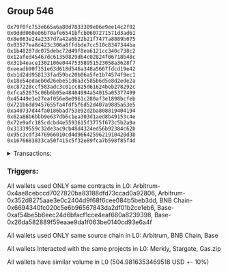 ## Group 546

```0x52603ed6d556800e20454fb77fdb914a9f5e2ac6
0x79f0fc753e665a6a88d7833309e06e9ee14c2f92
0x0ddd060e06b70afe6541bfcb0607271571d3ad61
0x8e083e24a2337d7a42a6b22b21f7477a8889b075
0x03577ea8d423c306a8ffdbde7cc510c8347344ba
0x1b48287dc075debc72d49f8ea6121cc340c738c2
0x12afed45467dc61350829db4c02824f06718b48c
0x31b4eace1302106e04475358951523058a3628f7
0xeeadb90f351e63d618d546a348a5667fdcd19e42
0xb1d2dd958133fad59bc20b06a5fe1b74574f9ec1
0x18e54edaeb0d26ebe51d6a3c585b6d5e8d2ede2a
0xc87228ccf583adc3c01cc825d61624beb278292c
0xfca52675c06b6b05e48404994a54015a05377499
0x45449e3e27eaf056e8e0961c280af3e1898bcfeb
0x721b6dd9457655fa4fdf5f6d52d407a9885a63e5
0xa40737d44fa0186bad753e92d2ba808819404194
0x62a86b6bbb9e637db6c1ea303d1aed8b49153c4e
0x72e9afc185cdcbd4e5593615f3775f673c5b2a9a
0x31339559c32de3ac9cb48d4324ed56b92384c62b
0x95c3cdf3476966010cd4d9664259621910420d3b
0x1676683833ca50f415c5f32e89fca7b598f85f4d
```
<details>
<summary>Transactions:</summary>

Hashes: 

Wallet: 0x52603ed6d556800e20454fb77fdb914a9f5e2ac6

       Hash: 0x7fff5c517d9e0d308f54193dec2c1520599b6fe07492f7f8913424165fb96248
         - source chain: Arbitrum
         - destination chain: Aptos
         - project: Merkly
         - contract: 0x4ae8cebccd7027820ba83188dfd73ccad0a92806
       Hash: 0x4d179dc51fcb730773b7ced74e1f3e7520c2f32bd8b078389849c673c79768b9
         - source chain: Arbitrum
         - destination chain: BNB Chain
         - project: Stargate
         - contract: 0x352d8275aae3e0c2404d9f68f6cee084b5beb3dd
         - value USD: 240.844090079
       Hash: 0x8245477efb840e154c64694ab0fa44d3389865d10829b1ba79a61416b3f5dd65
         - source chain: BNB Chain
         - destination chain: Base
         - project: Stargate
         - contract: 0x6694340fc020c5e6b96567843da2df01b2ce1eb6
         - value USD: 238.824006333
       Hash: 0xbed6e23098f4479d46b5447878202725126638fa95131c507693d863732a7fcb
         - source chain: Base
         - destination chain: Arbitrum
         - project: Stargate
         - contract: 0xaf54be5b6eec24d6bfacf1cce4eaf680a8239398
         - value USD: 5.187943418
       Hash: 0xe4de9ca57e01c3c986257508b7da8169b47533507cecfc1b5b87b59d93b01e6d
         - source chain: Arbitrum
         - destination chain: Optimism
         - project: Stargate
         - contract: 0x352d8275aae3e0c2404d9f68f6cee084b5beb3dd
         - value USD: 5.139685774
       Hash: 0x3e3f1b265e15d74c811aacd791cb2f7dd848abf46ec3131806ac7668a07e0fb7
         - source chain: Base
         - destination chain: Metis
         - project: Gas.zip
         - contract: 0x26da582889f59eaae9da1f063be0140cd93e6a4f
         - value USD: 1.114791172e-06
       Hash: 0x22970c149738df8e6f30a64935e44668c307d9231db448deb726705f8c56ac5c
         - source chain: Base
         - destination chain: Arbitrum
         - project: Stargate
         - contract: 0xaf54be5b6eec24d6bfacf1cce4eaf680a8239398
         - value USD: 4.939972981
       Hash: 0x02a4a4e275afba8b0d57a6c8c3f210636893fc44dcf0434b4e55cc877a812b72
         - source chain: Arbitrum
         - destination chain: Optimism
         - project: Stargate
         - contract: 0x352d8275aae3e0c2404d9f68f6cee084b5beb3dd
         - value USD: 5.074236964
       Hash: 0x1c8d0da430effc16194d10ed2a2a40b7c2b7d023352e70f8c46bbb4366866df9
         - source chain: Base
         - destination chain: Base
         - project: Gas.zip
         - contract: 0x26da582889f59eaae9da1f063be0140cd93e6a4f
         - value USD: 8.665016065e-05
       Hash: 0x301def71c6f37948e616f1cb019ebc0dbbcf364f42bc3f3944f914d89ab24921
         - source chain: Base
         - destination chain: Arbitrum
         - project: Stargate
         - contract: 0xaf54be5b6eec24d6bfacf1cce4eaf680a8239398
         - value USD: 4.971612033
Wallet: 0x79f0fc753e665a6a88d7833309e06e9ee14c2f92

       Hash:0x0e37d07ead9c1239df6f4a68d0474defd2d90622461308681db6d2558abc244d
         - source chain: Arbitrum
         - destination chain: Aptos
         - project: Merkly
         - contract: 0x4ae8cebccd7027820ba83188dfd73ccad0a92806
       Hash:0xb1a4e4e6cdf86059217f910162e8dff1f6eb32a0a07a16fce8dae859959e4209
         - source chain: Arbitrum
         - destination chain: BNB Chain
         - project: Stargate
         - contract: 0x352d8275aae3e0c2404d9f68f6cee084b5beb3dd
         - value USD: 239.412755446
       Hash:0x2bec27a04a34e69b9210489f29e2bdc7233fc2db4de6fb7322911bab6500399c
         - source chain: BNB Chain
         - destination chain: Base
         - project: Stargate
         - contract: 0x6694340fc020c5e6b96567843da2df01b2ce1eb6
         - value USD: 238.58480002
       Hash:0x78b603af97672efd4d7cdf1ef3ca216b28fa61fda1ea87e0c47446abb7eeba94
         - source chain: Base
         - destination chain: Arbitrum
         - project: Stargate
         - contract: 0xaf54be5b6eec24d6bfacf1cce4eaf680a8239398
         - value USD: 4.455453385
       Hash:0xa1d94c4e19d05bac9042dcfbe4aa84929930bdc517f31e87229b0b87ec7b4905
         - source chain: Arbitrum
         - destination chain: Optimism
         - project: Stargate
         - contract: 0x352d8275aae3e0c2404d9f68f6cee084b5beb3dd
         - value USD: 4.21068076
       Hash:0x0f9a8cde9052953e74924728d935fc7b8f414d3a7d919913b1a5df73b1676d13
         - source chain: Base
         - destination chain: Zora
         - project: Gas.zip
         - contract: 0x26da582889f59eaae9da1f063be0140cd93e6a4f
         - value USD: 2.470694574e-05
       Hash:0xd970c71714573353cbb737554f2fceb0b824639b6d974cfa53646158584af7ce
         - source chain: Base
         - destination chain: Arbitrum
         - project: Gas.zip
         - contract: 0x26da582889f59eaae9da1f063be0140cd93e6a4f
         - value USD: 3.787358849e-05
       Hash:0x3431fa8ef03b699ba26abcffbf24c0f2ef00a79453a734bb51329995f1ef3acc
         - source chain: Base
         - destination chain: Arbitrum
         - project: Stargate
         - contract: 0xaf54be5b6eec24d6bfacf1cce4eaf680a8239398
         - value USD: 4.747190208
       Hash:0xa18f54c784783b1d644d8a5680363c34c9da0949f28d38099a490f71bec418cd
         - source chain: Arbitrum
         - destination chain: Optimism
         - project: Stargate
         - contract: 0x352d8275aae3e0c2404d9f68f6cee084b5beb3dd
         - value USD: 4.672271912
       Hash:0x8cf0d6b1c08f6323453b3d46fbe14278122edca24ce0df782163b57e972d7385
         - source chain: Base
         - destination chain: Arbitrum
         - project: Gas.zip
         - contract: 0x26da582889f59eaae9da1f063be0140cd93e6a4f
         - value USD: 0.0001412714017
       Hash:0x9ddea90c1494de7a3d1dd1f97fe6de4f151ab0377a0b011ac770898209a28c87
         - source chain: Base
         - destination chain: Arbitrum
         - project: Stargate
         - contract: 0xaf54be5b6eec24d6bfacf1cce4eaf680a8239398
         - value USD: 6.097178071
Wallet: 0x0ddd060e06b70afe6541bfcb0607271571d3ad61

       Hash:0x32277bbcab91fc73912e5805fa9b7eb69bbd004238380e82d63763a079b5ccdd
         - source chain: Arbitrum
         - destination chain: Aptos
         - project: Merkly
         - contract: 0x4ae8cebccd7027820ba83188dfd73ccad0a92806
       Hash:0x5c72b18c09f28d86edfb729adc466db65b28bd36bd652b27bc4c0e3c900ec4e2
         - source chain: Arbitrum
         - destination chain: BNB Chain
         - project: Stargate
         - contract: 0x352d8275aae3e0c2404d9f68f6cee084b5beb3dd
         - value USD: 243.102580553
       Hash:0x57d9b00bc66fd676dfa453f79194bd40f61d6a12d9a55dcf2948dd795b687b0e
         - source chain: BNB Chain
         - destination chain: Base
         - project: Stargate
         - contract: 0x6694340fc020c5e6b96567843da2df01b2ce1eb6
         - value USD: 241.540182378
       Hash:0xb1cf7b580b2e4ca1686a3edf599fe8d9c2e43e48d84bf13cff40a378d7e252f3
         - source chain: Base
         - destination chain: Arbitrum
         - project: Stargate
         - contract: 0xaf54be5b6eec24d6bfacf1cce4eaf680a8239398
         - value USD: 5.631827865
       Hash:0x7ca6b3c4e57b1a686ba54447913527cc46026a699fda95aa7face44f18a53d98
         - source chain: Arbitrum
         - destination chain: Optimism
         - project: Stargate
         - contract: 0x352d8275aae3e0c2404d9f68f6cee084b5beb3dd
         - value USD: 5.549522615
       Hash:0x07dc2106e4ee67c77e5834e41bd8ab7f2f59015e870e3b05a050148b74cd300c
         - source chain: Base
         - destination chain: Arbitrum
         - project: Gas.zip
         - contract: 0x26da582889f59eaae9da1f063be0140cd93e6a4f
         - value USD: 7.018204878e-05
       Hash:0x9aa714d9db46def24ef06a79199c3b9784bb913d06dec158e63c470a79253ab5
         - source chain: Base
         - destination chain: Metis
         - project: Gas.zip
         - contract: 0x26da582889f59eaae9da1f063be0140cd93e6a4f
         - value USD: 3.82085684e-06
       Hash:0x13c0535af359bd112e40f543215c1c8802477ca40ca6a6eff8b60e263318e6aa
         - source chain: Base
         - destination chain: Arbitrum
         - project: Stargate
         - contract: 0xaf54be5b6eec24d6bfacf1cce4eaf680a8239398
         - value USD: 3.687567048
       Hash:0xe30c053aa894171af488d34d6893b87ca9a82bea5b82534f9950d2ad66908c9f
         - source chain: Arbitrum
         - destination chain: Optimism
         - project: Stargate
         - contract: 0x352d8275aae3e0c2404d9f68f6cee084b5beb3dd
         - value USD: 3.69056921
       Hash:0x211807bba17262667cd7daf263836de8c3c6b0aaffcb23479ef4b30bc833d681
         - source chain: Base
         - destination chain: Scroll
         - project: Gas.zip
         - contract: 0x26da582889f59eaae9da1f063be0140cd93e6a4f
         - value USD: 3.924205603e-05
       Hash:0x815d544860aec473e4b2409f886f27f0564c5dbfd9538d9e40b5aeba1aefa420
         - source chain: Base
         - destination chain: Arbitrum
         - project: Stargate
         - contract: 0xaf54be5b6eec24d6bfacf1cce4eaf680a8239398
         - value USD: 4.135670897
Wallet: 0x8e083e24a2337d7a42a6b22b21f7477a8889b075

       Hash:0xddffd60aafc8706fe8d034e681f18cbcf7cdb51b1a19f6bf1f8da61aeacf680b
         - source chain: Arbitrum
         - destination chain: Aptos
         - project: Merkly
         - contract: 0x4ae8cebccd7027820ba83188dfd73ccad0a92806
       Hash:0xdab8a95254563115b59c96878cfcc9e8f136f7bb8bd2157bcba1ec86358f24fb
         - source chain: Arbitrum
         - destination chain: BNB Chain
         - project: Stargate
         - contract: 0x352d8275aae3e0c2404d9f68f6cee084b5beb3dd
         - value USD: 237.562770781
       Hash:0xcb2fa2f187cf05f0a68d274aca941405019d0ab0bb09c257fa6f333ff2c28296
         - source chain: BNB Chain
         - destination chain: Base
         - project: Stargate
         - contract: 0x6694340fc020c5e6b96567843da2df01b2ce1eb6
         - value USD: 236.01793759
       Hash:0x71f04dc83f77a1eb2671b9c1201a093a28de9237978062f499dbeea2b96d0afd
         - source chain: Base
         - destination chain: Arbitrum
         - project: Stargate
         - contract: 0xaf54be5b6eec24d6bfacf1cce4eaf680a8239398
         - value USD: 4.922425611
       Hash:0x5ca1915176bcbc5fc5fe02a1ee29940ca990523f57a6a1909fa582b0b03a0b1b
         - source chain: Arbitrum
         - destination chain: Optimism
         - project: Stargate
         - contract: 0x352d8275aae3e0c2404d9f68f6cee084b5beb3dd
         - value USD: 4.516335438
       Hash:0x8034b0067eea1aedfadc3517207fa21c41f1d488fe454f3ed294be1976675dce
         - source chain: Base
         - destination chain: Linea
         - project: Gas.zip
         - contract: 0x26da582889f59eaae9da1f063be0140cd93e6a4f
         - value USD: 0.0001117183634
       Hash:0xe328a4b08404324c4d1fbdc0a3e4621aa25967c62582e2b1ac6866841e8448c3
         - source chain: Base
         - destination chain: Arbitrum
         - project: Gas.zip
         - contract: 0x26da582889f59eaae9da1f063be0140cd93e6a4f
         - value USD: 2.965573439e-05
       Hash:0xf8b8d88258da8c85be753f6edfead063218864c975ee95d4e23b59ed3f33fb5e
         - source chain: Base
         - destination chain: Arbitrum
         - project: Stargate
         - contract: 0xaf54be5b6eec24d6bfacf1cce4eaf680a8239398
         - value USD: 5.485319897
       Hash:0x2757761ff170e7fcce7a3624e6c4425f2fdd5507272870aec236b272423ab71e
         - source chain: Arbitrum
         - destination chain: Optimism
         - project: Stargate
         - contract: 0x352d8275aae3e0c2404d9f68f6cee084b5beb3dd
         - value USD: 5.640556864
       Hash:0xd72748db04a4d191610ace4d8caa311779064c52d28057c3cd3063e6f4fb8e3f
         - source chain: Base
         - destination chain: Base
         - project: Gas.zip
         - contract: 0x26da582889f59eaae9da1f063be0140cd93e6a4f
         - value USD: 6.18454803e-05
       Hash:0xf1e48c1ab801d3da669a0cad3a5f346447a85579a3a4dd89f057f7f2c5cf6630
         - source chain: Base
         - destination chain: Arbitrum
         - project: Stargate
         - contract: 0xaf54be5b6eec24d6bfacf1cce4eaf680a8239398
         - value USD: 5.500627049
Wallet: 0x03577ea8d423c306a8ffdbde7cc510c8347344ba

       Hash:0x1bac39573155f43f91b6c6a34319be8b3a3b77b3f56b7bea6e047ba8b1c4d294
         - source chain: Arbitrum
         - destination chain: Aptos
         - project: Merkly
         - contract: 0x4ae8cebccd7027820ba83188dfd73ccad0a92806
       Hash:0xf6595506802c996f4423fad3042e78ef09de0f91636e82cce89a4ddd54d3a5de
         - source chain: Arbitrum
         - destination chain: BNB Chain
         - project: Stargate
         - contract: 0x352d8275aae3e0c2404d9f68f6cee084b5beb3dd
         - value USD: 236.518081717
       Hash:0xa8b0e9a623eb1173ad167818fc904957e477d350d2e64eb953c8078d6aba4c0c
         - source chain: BNB Chain
         - destination chain: Base
         - project: Stargate
         - contract: 0x6694340fc020c5e6b96567843da2df01b2ce1eb6
         - value USD: 235.391358831
       Hash:0xa598e1461847af4a95480406c6b82b2174aa7932fe4773b8cdebc8f8fc9b1556
         - source chain: Base
         - destination chain: Arbitrum
         - project: Stargate
         - contract: 0xaf54be5b6eec24d6bfacf1cce4eaf680a8239398
         - value USD: 4.91002167
       Hash:0xaf34648c2a787ac6d08ba8177426b1bd4b97b1f8ea8652eea19f7c283184f8e6
         - source chain: Arbitrum
         - destination chain: Optimism
         - project: Stargate
         - contract: 0x352d8275aae3e0c2404d9f68f6cee084b5beb3dd
         - value USD: 4.699819805
       Hash:0x116b8815789f1b4268e3f2c0a6f40f5ec0d945d7e95356ee9613b89bf7aff1ba
         - source chain: Base
         - destination chain: Zora
         - project: Gas.zip
         - contract: 0x26da582889f59eaae9da1f063be0140cd93e6a4f
         - value USD: 0.0001770667082
       Hash:0x8c0f3c85cb512a59edca3ea812e0386be5850b7bf1e52c9fed5f2e1f1aca18d6
         - source chain: Base
         - destination chain: Kava
         - project: Gas.zip
         - contract: 0x26da582889f59eaae9da1f063be0140cd93e6a4f
         - value USD: 4.83829806e-09
       Hash:0xba0b76f0d06158801b419bf521cbe7a8f82cf13ff2fdbb9988567376d8be1ba7
         - source chain: Base
         - destination chain: Arbitrum
         - project: Stargate
         - contract: 0xaf54be5b6eec24d6bfacf1cce4eaf680a8239398
         - value USD: 4.646352118
       Hash:0xe69fe90b30c586f0b719403b8244d125718dea498e19718d1f89a60f1c9a0ca9
         - source chain: Arbitrum
         - destination chain: Optimism
         - project: Stargate
         - contract: 0x352d8275aae3e0c2404d9f68f6cee084b5beb3dd
         - value USD: 4.570973291
       Hash:0xea306a74b868dfbe589d052305044aa2e209b6c75d07ecf06f7ec96137d1cfee
         - source chain: Base
         - destination chain: Arbitrum
         - project: Gas.zip
         - contract: 0x26da582889f59eaae9da1f063be0140cd93e6a4f
         - value USD: 0.0001428471851
       Hash:0xa630247e00ddd2f4bb63387c0473a20c5ad0309d542ff15b748a5a7aee0c3192
         - source chain: Base
         - destination chain: Arbitrum
         - project: Stargate
         - contract: 0xaf54be5b6eec24d6bfacf1cce4eaf680a8239398
         - value USD: 5.343868974
Wallet: 0x1b48287dc075debc72d49f8ea6121cc340c738c2

       Hash:0xa8bd3cbe7066a5439553517c8ff96a8798a9a66e1179f91d2290dd83f3a2abf1
         - source chain: Arbitrum
         - destination chain: Aptos
         - project: Merkly
         - contract: 0x4ae8cebccd7027820ba83188dfd73ccad0a92806
       Hash:0x8cfb2933edd81ba76b50ff2fa332cf0d7848b829e28d0c5e53230e8fa27b6976
         - source chain: Arbitrum
         - destination chain: BNB Chain
         - project: Stargate
         - contract: 0x352d8275aae3e0c2404d9f68f6cee084b5beb3dd
         - value USD: 236.420754336
       Hash:0x9db3c420e28bc67e1d3bd8d5e58e6ca9d6a30ce5a8bc98f326606054970b3e3e
         - source chain: BNB Chain
         - destination chain: Base
         - project: Stargate
         - contract: 0x6694340fc020c5e6b96567843da2df01b2ce1eb6
         - value USD: 234.700358055
       Hash:0xf0fd64f4b64b8e3d64f0f0adb5db514f2fe12d24c6f9e9e67924c0cdf04dc1bc
         - source chain: Base
         - destination chain: Arbitrum
         - project: Stargate
         - contract: 0xaf54be5b6eec24d6bfacf1cce4eaf680a8239398
         - value USD: 5.754501873
       Hash:0x4c2e9d20e4e92722e30207970201e8f63ecc7f596599da9f042c2520f2a47c53
         - source chain: Arbitrum
         - destination chain: Optimism
         - project: Stargate
         - contract: 0x352d8275aae3e0c2404d9f68f6cee084b5beb3dd
         - value USD: 5.479677566
       Hash:0x60a1b7b95020061a5a6672ea27e9d6269ccb7f1ee39388d10a747a3f023d2cd9
         - source chain: Base
         - destination chain: Kava
         - project: Gas.zip
         - contract: 0x26da582889f59eaae9da1f063be0140cd93e6a4f
         - value USD: 3.599662185e-08
       Hash:0x087344e61cbc32650da0981a84ad46159c06fe7a9ea2ab841205c9d39af890df
         - source chain: Base
         - destination chain: Scroll
         - project: Gas.zip
         - contract: 0x26da582889f59eaae9da1f063be0140cd93e6a4f
         - value USD: 0.0001034593831
       Hash:0x3e3a54ea05434ed89388f613421478a92f0c3e38d2601bbc72a122956c8d2915
         - source chain: Base
         - destination chain: Arbitrum
         - project: Stargate
         - contract: 0xaf54be5b6eec24d6bfacf1cce4eaf680a8239398
         - value USD: 3.922982214
       Hash:0x659aff4ecee1a1c0b13074c9e92efe00d214e33289d45a04c4c43d502674276f
         - source chain: Arbitrum
         - destination chain: Optimism
         - project: Stargate
         - contract: 0x352d8275aae3e0c2404d9f68f6cee084b5beb3dd
         - value USD: 4.084214296
       Hash:0x98b69b6290df7512e585159aa057c4316c1feef4005ce762e68368306a100e9f
         - source chain: Base
         - destination chain: Scroll
         - project: Gas.zip
         - contract: 0x26da582889f59eaae9da1f063be0140cd93e6a4f
         - value USD: 8.85338598e-05
       Hash:0xa75ed107f1683f106e5ea363386037aaa4f3234056c34d14155f52d25e55ed72
         - source chain: Base
         - destination chain: Arbitrum
         - project: Stargate
         - contract: 0xaf54be5b6eec24d6bfacf1cce4eaf680a8239398
         - value USD: 4.013434736
Wallet: 0x12afed45467dc61350829db4c02824f06718b48c

       Hash:0xd1a24f06b3f798225fac837a85d80367a903cfaebb7529d4c7eb7374eb5fba4f
         - source chain: Arbitrum
         - destination chain: Aptos
         - project: Merkly
         - contract: 0x4ae8cebccd7027820ba83188dfd73ccad0a92806
       Hash:0x99145384e5c11e2bf820b06c57557afd3a02f6d50623af569fd711c603263551
         - source chain: Arbitrum
         - destination chain: BNB Chain
         - project: Stargate
         - contract: 0x352d8275aae3e0c2404d9f68f6cee084b5beb3dd
         - value USD: 245.647036784
       Hash:0x69b3a4617cca59ddcfe45bbf34e23177748c4fc288cada8198d75fdfb979c88e
         - source chain: BNB Chain
         - destination chain: Base
         - project: Stargate
         - contract: 0x6694340fc020c5e6b96567843da2df01b2ce1eb6
         - value USD: 244.248831267
       Hash:0xa73620566f2f920476f95aca7be49a135369873e8bbb2d980c76ecac36aabc54
         - source chain: Base
         - destination chain: Arbitrum
         - project: Stargate
         - contract: 0xaf54be5b6eec24d6bfacf1cce4eaf680a8239398
         - value USD: 5.089181585
       Hash:0xd1c6aacbefb8a6eeacb9bb89d1b1e8dd3d751e57507d2bef71dd0ab1ca16d6e6
         - source chain: Arbitrum
         - destination chain: Optimism
         - project: Stargate
         - contract: 0x352d8275aae3e0c2404d9f68f6cee084b5beb3dd
         - value USD: 5.026861797
       Hash:0x45ea37fbdb53531006d32b0d2b0a291b8d74a4cceb5d89e1c9a1dead85e9dcd2
         - source chain: Base
         - destination chain: Zora
         - project: Gas.zip
         - contract: 0x26da582889f59eaae9da1f063be0140cd93e6a4f
         - value USD: 0.0001727741819
       Hash:0x21c419ac9659119a971ffce16c1226d7e2dd2eaf97b5ecf3c602757908b7989c
         - source chain: Base
         - destination chain: Base
         - project: Gas.zip
         - contract: 0x26da582889f59eaae9da1f063be0140cd93e6a4f
         - value USD: 5.037901866e-05
       Hash:0xcb4002b19f2b884d20be8b699d08f536ab404f9aa45c96ffd6189714aa30515e
         - source chain: Base
         - destination chain: Arbitrum
         - project: Stargate
         - contract: 0xaf54be5b6eec24d6bfacf1cce4eaf680a8239398
         - value USD: 5.535430556
       Hash:0x73f3ca747c77ceb3ffaf504157b3841bb3a6b12f04aeddfd9dc6e939e29a2cf1
         - source chain: Arbitrum
         - destination chain: Optimism
         - project: Stargate
         - contract: 0x352d8275aae3e0c2404d9f68f6cee084b5beb3dd
         - value USD: 5.407064441
       Hash:0x462b84e2180f65285b8f0d64372bcb27cbade7ce45ae1ee6619dd8ef26dc7698
         - source chain: Base
         - destination chain: Kava
         - project: Gas.zip
         - contract: 0x26da582889f59eaae9da1f063be0140cd93e6a4f
         - value USD: 2.889663258e-08
       Hash:0x04bbc4687b6c83b706f5d5a9d54cb0206b233f999f7a57933a100f26cae5d75e
         - source chain: Base
         - destination chain: Arbitrum
         - project: Stargate
         - contract: 0xaf54be5b6eec24d6bfacf1cce4eaf680a8239398
         - value USD: 4.077619121
Wallet: 0x31b4eace1302106e04475358951523058a3628f7

       Hash:0xb7014f975d1aaba7b8677de7750a4db6a99af1777deb0b3702f44bcdebd5a3c9
         - source chain: Arbitrum
         - destination chain: Aptos
         - project: Merkly
         - contract: 0x4ae8cebccd7027820ba83188dfd73ccad0a92806
       Hash:0x44baa5ff710b2706bf30d31df2ed1ab27c3e64c3f8e980b7f7b2740b9d662993
         - source chain: Arbitrum
         - destination chain: BNB Chain
         - project: Stargate
         - contract: 0x352d8275aae3e0c2404d9f68f6cee084b5beb3dd
         - value USD: 242.927797554
       Hash:0xd343ba800868602b7f33fa65773fc39b8c5731e32740fda16e5d7e6977257fdf
         - source chain: BNB Chain
         - destination chain: Base
         - project: Stargate
         - contract: 0x6694340fc020c5e6b96567843da2df01b2ce1eb6
         - value USD: 241.054552726
       Hash:0x64bfebd43dcdf9b1b58eebab04eb50511f04f03f3d62575f39704ae9efcd3bdb
         - source chain: Base
         - destination chain: Arbitrum
         - project: Stargate
         - contract: 0xaf54be5b6eec24d6bfacf1cce4eaf680a8239398
         - value USD: 5.372648167
       Hash:0x6e01f03b8f6d4d0718389075475287d54bf9e76f40fa3c338a0acbb76b9f031d
         - source chain: Arbitrum
         - destination chain: Optimism
         - project: Stargate
         - contract: 0x352d8275aae3e0c2404d9f68f6cee084b5beb3dd
         - value USD: 5.202975016
       Hash:0x701e9f5a3b13902871c50d202d3d9a47a6e51b077a0ac2c17cd8bd4367ce36a3
         - source chain: Base
         - destination chain: Metis
         - project: Gas.zip
         - contract: 0x26da582889f59eaae9da1f063be0140cd93e6a4f
         - value USD: 1.282571599e-06
       Hash:0x5ab7f5d74284348ae22f89d26780ebe62bd529d5494b1bafccb7864f196268f1
         - source chain: Base
         - destination chain: Arbitrum
         - project: Gas.zip
         - contract: 0x26da582889f59eaae9da1f063be0140cd93e6a4f
         - value USD: 0.0001120215389
       Hash:0x421f541323ec9a036c9bb6f7b6a03d9329de7d09883d220da795948ab413b06f
         - source chain: Base
         - destination chain: Arbitrum
         - project: Stargate
         - contract: 0xaf54be5b6eec24d6bfacf1cce4eaf680a8239398
         - value USD: 5.204209315
       Hash:0xed7141dea9a35445eb1510e287b7ec6278b4213c4d8262f8f0ce0341961075de
         - source chain: Arbitrum
         - destination chain: Optimism
         - project: Stargate
         - contract: 0x352d8275aae3e0c2404d9f68f6cee084b5beb3dd
         - value USD: 5.187422902
       Hash:0xb568de4005f408220b0a2eb9ddbf0fc10f780c3a6f2056a3180392e675e73093
         - source chain: Base
         - destination chain: Linea
         - project: Gas.zip
         - contract: 0x26da582889f59eaae9da1f063be0140cd93e6a4f
         - value USD: 6.059232249e-05
       Hash:0x99cea4aeb3fd507858d856a953bdbb30dac4e67cce8e973a30c6245e9fd9af90
         - source chain: Base
         - destination chain: Arbitrum
         - project: Stargate
         - contract: 0xaf54be5b6eec24d6bfacf1cce4eaf680a8239398
         - value USD: 5.689630465
Wallet: 0xeeadb90f351e63d618d546a348a5667fdcd19e42

       Hash:0x42635189ac71ac22257854a91af5ceea6adf0289d38d5a31655e829f453693f6
         - source chain: Arbitrum
         - destination chain: Aptos
         - project: Merkly
         - contract: 0x4ae8cebccd7027820ba83188dfd73ccad0a92806
       Hash:0x66550cc20676c6b2e90e321d8dadfc2ac23348b66cc5ab9b00beacffca785d41
         - source chain: Arbitrum
         - destination chain: BNB Chain
         - project: Stargate
         - contract: 0x352d8275aae3e0c2404d9f68f6cee084b5beb3dd
         - value USD: 243.010442193
       Hash:0x922d1b494a2a3bdd3ddf9badcc24bf40a8da0ae6e22b3a0c7a4986ec5910c5b7
         - source chain: BNB Chain
         - destination chain: Base
         - project: Stargate
         - contract: 0x6694340fc020c5e6b96567843da2df01b2ce1eb6
         - value USD: 241.831451524
       Hash:0xf2d1c52a90dbe2cb88b0de2e9bbf66eac188e528fc44967fcf6bb99f134f2bda
         - source chain: Base
         - destination chain: Arbitrum
         - project: Stargate
         - contract: 0xaf54be5b6eec24d6bfacf1cce4eaf680a8239398
         - value USD: 5.845957089
       Hash:0xa3e4401ec568a9fdfbd23e69d97aa3549f527994aaa522776d8414d9e053817c
         - source chain: Arbitrum
         - destination chain: Optimism
         - project: Stargate
         - contract: 0x352d8275aae3e0c2404d9f68f6cee084b5beb3dd
         - value USD: 5.662215883
       Hash:0x3172edabb43ed8033a713b34ae20af2dd14b0f54765c116f68f33fac090df54c
         - source chain: Base
         - destination chain: Linea
         - project: Gas.zip
         - contract: 0x26da582889f59eaae9da1f063be0140cd93e6a4f
         - value USD: 0.0001080285775
       Hash:0x52a082800f919c4c8672fcc0139c179b688220f9e1da407c6dd071295100fabe
         - source chain: Base
         - destination chain: Metis
         - project: Gas.zip
         - contract: 0x26da582889f59eaae9da1f063be0140cd93e6a4f
         - value USD: 2.07133931e-06
       Hash:0x0174e130f6ec1d0edfd50a30d248689752565672a3060b0809f330d40a830367
         - source chain: Base
         - destination chain: Arbitrum
         - project: Stargate
         - contract: 0xaf54be5b6eec24d6bfacf1cce4eaf680a8239398
         - value USD: 4.960099677
       Hash:0x6d4db7e037ccfe392534e1c75723983d8cb2b0113a11346d4ace29b88470ac88
         - source chain: Arbitrum
         - destination chain: Optimism
         - project: Stargate
         - contract: 0x352d8275aae3e0c2404d9f68f6cee084b5beb3dd
         - value USD: 4.826711967
       Hash:0x5b7788f1001cf2a48ec4a23930732a6de10851616db6b6818462fefdbabdc131
         - source chain: Base
         - destination chain: Linea
         - project: Gas.zip
         - contract: 0x26da582889f59eaae9da1f063be0140cd93e6a4f
         - value USD: 3.108103589e-05
       Hash:0xe907d444c543cf4808c9f1a8a1fa475990ede83cd6c08604c5325c138c41d981
         - source chain: Base
         - destination chain: Arbitrum
         - project: Stargate
         - contract: 0xaf54be5b6eec24d6bfacf1cce4eaf680a8239398
         - value USD: 5.77822261
Wallet: 0xb1d2dd958133fad59bc20b06a5fe1b74574f9ec1

       Hash:0xd5c4de2880709bccd7b99d1845663f81cb1c5d5cffc5863918cebb6310e280a8
         - source chain: Arbitrum
         - destination chain: Aptos
         - project: Merkly
         - contract: 0x4ae8cebccd7027820ba83188dfd73ccad0a92806
       Hash:0xd37af70f1341cfabf76fb34f9d88a244afc8a382888ffc0ea6a0538062680ab8
         - source chain: Arbitrum
         - destination chain: BNB Chain
         - project: Stargate
         - contract: 0x352d8275aae3e0c2404d9f68f6cee084b5beb3dd
         - value USD: 242.346064554
       Hash:0x1945ad22a1cb546e52885c666e243c3cba7eeb205f9ce3f2a1e6626eaea04d7b
         - source chain: BNB Chain
         - destination chain: Base
         - project: Stargate
         - contract: 0x6694340fc020c5e6b96567843da2df01b2ce1eb6
         - value USD: 241.48925202
       Hash:0x17f9726097299c25fb9cf53ef6f2ba59a9c86a7a3ca5b89b1b598a3c5409a7b9
         - source chain: Base
         - destination chain: Arbitrum
         - project: Stargate
         - contract: 0xaf54be5b6eec24d6bfacf1cce4eaf680a8239398
         - value USD: 5.197572196
       Hash:0x2fe6b06073840ce55363ea7e70ec0c7314b999bcec0069e97d0ea35110649e37
         - source chain: Arbitrum
         - destination chain: Optimism
         - project: Stargate
         - contract: 0x352d8275aae3e0c2404d9f68f6cee084b5beb3dd
         - value USD: 5.010309265
       Hash:0xc6014c40ffe3b93fea731742cbedbdecbba2c03beadee3517702e74c9f1705bb
         - source chain: Base
         - destination chain: Arbitrum
         - project: Gas.zip
         - contract: 0x26da582889f59eaae9da1f063be0140cd93e6a4f
         - value USD: 0.000149522998
       Hash:0xb4371408c56850079456487e4fa7d54ba21e6b9e97ecf57ef74b63162762565f
         - source chain: Base
         - destination chain: Base
         - project: Gas.zip
         - contract: 0x26da582889f59eaae9da1f063be0140cd93e6a4f
         - value USD: 0.0001769512207
       Hash:0x7de9ffa8674419337661255edbcdd907c5d92430d975d100df6f92860303bcdc
         - source chain: Base
         - destination chain: Arbitrum
         - project: Stargate
         - contract: 0xaf54be5b6eec24d6bfacf1cce4eaf680a8239398
         - value USD: 3.241731171
       Hash:0x9d8cc182462ccb9c3a72a3994041b7e9546153de09e8dd64965b5aa8a394886c
         - source chain: Arbitrum
         - destination chain: Optimism
         - project: Stargate
         - contract: 0x352d8275aae3e0c2404d9f68f6cee084b5beb3dd
         - value USD: 3.211672291
       Hash:0xa1fbd8853710f88904f85e90a48699803e86b23bd582f1cc34eb61b9d0b9139d
         - source chain: Base
         - destination chain: Scroll
         - project: Gas.zip
         - contract: 0x26da582889f59eaae9da1f063be0140cd93e6a4f
         - value USD: 2.919733674e-05
       Hash:0xf88c0c9a19c7c363cca8d5eb62ba15c8677d74e6b5c4679e4316876b260337fe
         - source chain: Base
         - destination chain: Arbitrum
         - project: Stargate
         - contract: 0xaf54be5b6eec24d6bfacf1cce4eaf680a8239398
         - value USD: 4.482730621
Wallet: 0x18e54edaeb0d26ebe51d6a3c585b6d5e8d2ede2a

       Hash:0x3bd7db719fed7fb699e364a96c711fbad4133251a1890556a98b406ae7f1add1
         - source chain: Arbitrum
         - destination chain: Aptos
         - project: Merkly
         - contract: 0x4ae8cebccd7027820ba83188dfd73ccad0a92806
       Hash:0xcf76d637c2e46145d8bb34d3aa99303a967bcd33bb932737fce654da4637019a
         - source chain: Arbitrum
         - destination chain: BNB Chain
         - project: Stargate
         - contract: 0x352d8275aae3e0c2404d9f68f6cee084b5beb3dd
         - value USD: 237.75799211
       Hash:0x462a6c741c5c0f8c3c5468529f1ab3d0c5d5b1f1e23c1fbbccf831784bfae765
         - source chain: BNB Chain
         - destination chain: Base
         - project: Stargate
         - contract: 0x6694340fc020c5e6b96567843da2df01b2ce1eb6
         - value USD: 236.750734894
       Hash:0x01dbf0167f53cf8a8268ab706ce70d79387aed357d30e97fae5263435849f626
         - source chain: Base
         - destination chain: Arbitrum
         - project: Stargate
         - contract: 0xaf54be5b6eec24d6bfacf1cce4eaf680a8239398
         - value USD: 5.456260464
       Hash:0xa3a79821e0150341b34b931881aa28459be1f4f262f9d1529a5c81095029584c
         - source chain: Arbitrum
         - destination chain: Optimism
         - project: Stargate
         - contract: 0x352d8275aae3e0c2404d9f68f6cee084b5beb3dd
         - value USD: 5.236180401
       Hash:0x0e308d6e0f1a0dd101ce7561e663d21c085f92ef972abc082c41d93261334177
         - source chain: Base
         - destination chain: Metis
         - project: Gas.zip
         - contract: 0x26da582889f59eaae9da1f063be0140cd93e6a4f
         - value USD: 2.609220664e-06
       Hash:0x7b6f940d467220818b9397e9921da4265c0e87b0e22e4578c3e5e1a52b0e99f8
         - source chain: Base
         - destination chain: Linea
         - project: Gas.zip
         - contract: 0x26da582889f59eaae9da1f063be0140cd93e6a4f
         - value USD: 0.0001095242435
       Hash:0x305153b8d3c5d7a75b8b7e5f60b32970d6e45beb0c53766de75eb688b37ae6f0
         - source chain: Base
         - destination chain: Arbitrum
         - project: Stargate
         - contract: 0xaf54be5b6eec24d6bfacf1cce4eaf680a8239398
         - value USD: 3.359580738
       Hash:0x0f228d91e797b3cbb32a3d8195ff319803d9a4a347750cb70ad7ea8393ca9c80
         - source chain: Arbitrum
         - destination chain: Optimism
         - project: Stargate
         - contract: 0x352d8275aae3e0c2404d9f68f6cee084b5beb3dd
         - value USD: 3.29251778
       Hash:0x05eeff27b275e4acbfb8d01e7f5d56b827b99de3b889d4f6ff1d3759f3eb52e9
         - source chain: Base
         - destination chain: Linea
         - project: Gas.zip
         - contract: 0x26da582889f59eaae9da1f063be0140cd93e6a4f
         - value USD: 0.0001349984387
       Hash:0x420c83bb53a8f8d05271ced48428ff85d48f59e439766964228048e77ac57f9b
         - source chain: Base
         - destination chain: Arbitrum
         - project: Stargate
         - contract: 0xaf54be5b6eec24d6bfacf1cce4eaf680a8239398
         - value USD: 6.039296596
Wallet: 0xc87228ccf583adc3c01cc825d61624beb278292c

       Hash:0x0b2cf518c50c8b38c8092b636cd643143a3220c0fe3fc3206a6d830800691549
         - source chain: Arbitrum
         - destination chain: Aptos
         - project: Merkly
         - contract: 0x4ae8cebccd7027820ba83188dfd73ccad0a92806
       Hash:0x1e27fb151b5e341c112c27a1fb8f126f4604e4065331ee6699802d9b9ec483a7
         - source chain: Arbitrum
         - destination chain: BNB Chain
         - project: Stargate
         - contract: 0x352d8275aae3e0c2404d9f68f6cee084b5beb3dd
         - value USD: 243.106685406
       Hash:0x6b87770180bc4482579c2f6d6aba4bbbf91fb298987e4b1aaff8cd66684f4b72
         - source chain: BNB Chain
         - destination chain: Base
         - project: Stargate
         - contract: 0x6694340fc020c5e6b96567843da2df01b2ce1eb6
         - value USD: 241.510571961
       Hash:0x44acff2d4c16dac4303308b2dec0ad79e1104db69b1977a9b4e17ba34c392d94
         - source chain: Base
         - destination chain: Arbitrum
         - project: Stargate
         - contract: 0xaf54be5b6eec24d6bfacf1cce4eaf680a8239398
         - value USD: 5.960356192
       Hash:0xffec8e4459f1f0693b29973f8431c8f91f18f471453d31cfa00bb4fe3a0cf6b9
         - source chain: Arbitrum
         - destination chain: Optimism
         - project: Stargate
         - contract: 0x352d8275aae3e0c2404d9f68f6cee084b5beb3dd
         - value USD: 5.559574637
       Hash:0xd8d2eec14564a6be91e73789293571423eda71c24e166e363d0ce3c683b0acf5
         - source chain: Base
         - destination chain: Kava
         - project: Gas.zip
         - contract: 0x26da582889f59eaae9da1f063be0140cd93e6a4f
         - value USD: 1.145776022e-08
       Hash:0x89cfd798d8bf22c7df3f3cdc310ea1a476f3714d33343eeda780971dd9f4e9bb
         - source chain: Base
         - destination chain: Arbitrum
         - project: Gas.zip
         - contract: 0x26da582889f59eaae9da1f063be0140cd93e6a4f
         - value USD: 2.71134935e-05
       Hash:0x78122d9eaa46d4e93597f82faa566669f3a5c4b4dad07351ee9d1f3f169e6664
         - source chain: Base
         - destination chain: Arbitrum
         - project: Stargate
         - contract: 0xaf54be5b6eec24d6bfacf1cce4eaf680a8239398
         - value USD: 5.307531939
       Hash:0x53f0daee5007c4baa2ca59f8c59928e3b4da0de4365e85dd424331aeb95edb42
         - source chain: Arbitrum
         - destination chain: Optimism
         - project: Stargate
         - contract: 0x352d8275aae3e0c2404d9f68f6cee084b5beb3dd
         - value USD: 5.430247578
       Hash:0xf660ed61c40a7817e300ddc0a7eb026c2e06e248dcdc4c5feca84ef7333da387
         - source chain: Base
         - destination chain: Metis
         - project: Gas.zip
         - contract: 0x26da582889f59eaae9da1f063be0140cd93e6a4f
         - value USD: 8.832177851e-07
       Hash:0x67688ab8eb803944f46067b6539aeffd3fdaf4d0554121946f8546fd9f45c689
         - source chain: Base
         - destination chain: Arbitrum
         - project: Stargate
         - contract: 0xaf54be5b6eec24d6bfacf1cce4eaf680a8239398
         - value USD: 4.287455282
Wallet: 0xfca52675c06b6b05e48404994a54015a05377499

       Hash:0x05f2de31220a37af0ad813cf3671e89b5ae02b8523a07806d1590263efdfc2c0
         - source chain: Arbitrum
         - destination chain: Aptos
         - project: Merkly
         - contract: 0x4ae8cebccd7027820ba83188dfd73ccad0a92806
       Hash:0x89ecd5b3bbdc60657be4041ea88e9b54c4a0fbb5ded5081be6d93e74cb7cf3fa
         - source chain: Arbitrum
         - destination chain: BNB Chain
         - project: Stargate
         - contract: 0x352d8275aae3e0c2404d9f68f6cee084b5beb3dd
         - value USD: 236.368579337
       Hash:0x4f1e43b7c9cf388b1ebdd394ff8199e88395f506b31db24957ce51b6a59f72c7
         - source chain: BNB Chain
         - destination chain: Base
         - project: Stargate
         - contract: 0x6694340fc020c5e6b96567843da2df01b2ce1eb6
         - value USD: 234.945557881
       Hash:0xa6467abd049c2b91c0c78bea426272377ace68772414a99ddc46dc5affb42e23
         - source chain: Base
         - destination chain: Arbitrum
         - project: Stargate
         - contract: 0xaf54be5b6eec24d6bfacf1cce4eaf680a8239398
         - value USD: 5.207474456
       Hash:0x2610984e3d4c1b52b6b677e901baa0aafe5542478062a08242d21a1ee720d55c
         - source chain: Arbitrum
         - destination chain: Optimism
         - project: Stargate
         - contract: 0x352d8275aae3e0c2404d9f68f6cee084b5beb3dd
         - value USD: 4.951282594
       Hash:0x1f46ead0e42a1a0839dfda73c2361f5086a8032836bb0981fa9526f95081c507
         - source chain: Base
         - destination chain: Linea
         - project: Gas.zip
         - contract: 0x26da582889f59eaae9da1f063be0140cd93e6a4f
         - value USD: 8.4041896e-05
       Hash:0xccf99d7fdfd648af708cccc297e7867c589044eace30126e411c353a7cbb1423
         - source chain: Base
         - destination chain: Kava
         - project: Gas.zip
         - contract: 0x26da582889f59eaae9da1f063be0140cd93e6a4f
         - value USD: 2.666212449e-08
       Hash:0x60210f42bf5c0fa670a3960b4b65fc067886f4583e18b303130c9e59eaa70d60
         - source chain: Base
         - destination chain: Arbitrum
         - project: Stargate
         - contract: 0xaf54be5b6eec24d6bfacf1cce4eaf680a8239398
         - value USD: 4.867320243
       Hash:0x0ef81b3d5b2b5ebedf3726712380a5175ba439c3f51eff5ec2be3a160ff0f81b
         - source chain: Arbitrum
         - destination chain: Optimism
         - project: Stargate
         - contract: 0x352d8275aae3e0c2404d9f68f6cee084b5beb3dd
         - value USD: 4.96557036
       Hash:0x7ba8adc7f0bfa96f9481aa455d542bfad503b03debef96f1fa60078ca543ecd7
         - source chain: Base
         - destination chain: Arbitrum
         - project: Gas.zip
         - contract: 0x26da582889f59eaae9da1f063be0140cd93e6a4f
         - value USD: 2.854739555e-05
       Hash:0x1d04460019fef051f104e261218bf3545eb7a89befdc835b61b8528c07e79713
         - source chain: Base
         - destination chain: Arbitrum
         - project: Stargate
         - contract: 0xaf54be5b6eec24d6bfacf1cce4eaf680a8239398
         - value USD: 5.101068481
Wallet: 0x45449e3e27eaf056e8e0961c280af3e1898bcfeb

       Hash:0x44ca4799174f241418c43374c4ab7afd2b02f313c5b21808162c11c795d30bd9
         - source chain: Arbitrum
         - destination chain: Aptos
         - project: Merkly
         - contract: 0x4ae8cebccd7027820ba83188dfd73ccad0a92806
       Hash:0x7c89f426abe3d5b572840648b8c494c250528096e05ad755ee4b66f25c3f1fd2
         - source chain: Arbitrum
         - destination chain: BNB Chain
         - project: Stargate
         - contract: 0x352d8275aae3e0c2404d9f68f6cee084b5beb3dd
         - value USD: 237.487192725
       Hash:0x63175c41c4aec6b9f23fe91fabc77b5a1876e0e948e89df63312654f06106bc3
         - source chain: BNB Chain
         - destination chain: Base
         - project: Stargate
         - contract: 0x6694340fc020c5e6b96567843da2df01b2ce1eb6
         - value USD: 235.928243977
       Hash:0x975221ea7a4b41ae2ab768cf70efad2ca1aecd51954342ccd10edc67b41f6031
         - source chain: Base
         - destination chain: Arbitrum
         - project: Stargate
         - contract: 0xaf54be5b6eec24d6bfacf1cce4eaf680a8239398
         - value USD: 5.368729269
       Hash:0x304032c2163d1b1420a38019b3af0a90b3a433b83628ac3c24548623478d7dff
         - source chain: Arbitrum
         - destination chain: Optimism
         - project: Stargate
         - contract: 0x352d8275aae3e0c2404d9f68f6cee084b5beb3dd
         - value USD: 5.2855039
       Hash:0xbca960399abbbd15fe4299bcb3be9781750d62477811320e2502fadc28baedc1
         - source chain: Base
         - destination chain: Zora
         - project: Gas.zip
         - contract: 0x26da582889f59eaae9da1f063be0140cd93e6a4f
         - value USD: 5.686238921e-05
       Hash:0x9f46dc6f018b846480c84d4f64251418aa823de4b39831a65fd622e212483619
         - source chain: Base
         - destination chain: Base
         - project: Gas.zip
         - contract: 0x26da582889f59eaae9da1f063be0140cd93e6a4f
         - value USD: 6.171887335e-05
       Hash:0xb9eaeeb61f0f8641861600f90f74aaa965948d046858094acf4ccf5b7bfa865c
         - source chain: Base
         - destination chain: Arbitrum
         - project: Stargate
         - contract: 0xaf54be5b6eec24d6bfacf1cce4eaf680a8239398
         - value USD: 6.389017391
       Hash:0xa9d2ba9ddabfa88a23fb0cd285bb4666b3ba24401cf8b7ff6ee85b8a2a513fdb
         - source chain: Arbitrum
         - destination chain: Optimism
         - project: Stargate
         - contract: 0x352d8275aae3e0c2404d9f68f6cee084b5beb3dd
         - value USD: 6.254418253
       Hash:0x065d8f9f8fee8d5fe26e27cb9d7df83ddf12f03653be0df5e82be4bf06388329
         - source chain: Base
         - destination chain: Kava
         - project: Gas.zip
         - contract: 0x26da582889f59eaae9da1f063be0140cd93e6a4f
         - value USD: 1.613982649e-08
       Hash:0xd0fc32b4be4c9e0793651cd37826039d1063d0b722ed9a168ff70253ac84d537
         - source chain: Base
         - destination chain: Arbitrum
         - project: Stargate
         - contract: 0xaf54be5b6eec24d6bfacf1cce4eaf680a8239398
         - value USD: 4.602625594
Wallet: 0x721b6dd9457655fa4fdf5f6d52d407a9885a63e5

       Hash:0x8a00046c2fafaa2072c99dfb36c0f1a7af052b2ff057ce2eebe7c00bc0581330
         - source chain: Arbitrum
         - destination chain: Aptos
         - project: Merkly
         - contract: 0x4ae8cebccd7027820ba83188dfd73ccad0a92806
       Hash:0x4d7a42045660859c121cf110139b148c83d295c1a0bbba49fea203c0e95ade87
         - source chain: Arbitrum
         - destination chain: BNB Chain
         - project: Stargate
         - contract: 0x352d8275aae3e0c2404d9f68f6cee084b5beb3dd
         - value USD: 241.497871841
       Hash:0x98ce5322f942f1cbe1be8adeea13e6b8feb43220171d9bc538acf441e730d005
         - source chain: BNB Chain
         - destination chain: Base
         - project: Stargate
         - contract: 0x6694340fc020c5e6b96567843da2df01b2ce1eb6
         - value USD: 239.710940274
       Hash:0x61729dcbf725aa19d810731b590d2db409a8ef98c903c07fc5c9213b1ef6f9d7
         - source chain: Base
         - destination chain: Arbitrum
         - project: Stargate
         - contract: 0xaf54be5b6eec24d6bfacf1cce4eaf680a8239398
         - value USD: 6.618000187
       Hash:0x326717def47c3145cf7c40b444bd48f17d220eb717ec2f625400024bfe4603d6
         - source chain: Arbitrum
         - destination chain: Optimism
         - project: Stargate
         - contract: 0x352d8275aae3e0c2404d9f68f6cee084b5beb3dd
         - value USD: 6.180889391
       Hash:0x9b409ae2c868c1af14d97fef96c590c8c2a24eff087b9ae479dcc0a02428f259
         - source chain: Base
         - destination chain: Zora
         - project: Gas.zip
         - contract: 0x26da582889f59eaae9da1f063be0140cd93e6a4f
         - value USD: 7.688939421e-05
       Hash:0xfc29baab0b87874acbba8660071771fae897da08d15527dcfdc70c896f24a226
         - source chain: Base
         - destination chain: Zora
         - project: Gas.zip
         - contract: 0x26da582889f59eaae9da1f063be0140cd93e6a4f
         - value USD: 0.0001701728473
       Hash:0x87739973c6210a36b608969ad0c76100ade9ad63c3f5f813eaacfd25edf15181
         - source chain: Base
         - destination chain: Arbitrum
         - project: Stargate
         - contract: 0xaf54be5b6eec24d6bfacf1cce4eaf680a8239398
         - value USD: 3.170880554
       Hash:0x8f7fb794576822057555e4bb395c8fa7bcb6cc0a723c13d0a68a465fe5e8674a
         - source chain: Arbitrum
         - destination chain: Optimism
         - project: Stargate
         - contract: 0x352d8275aae3e0c2404d9f68f6cee084b5beb3dd
         - value USD: 3.372410235
       Hash:0x41fab27c085065aaf597751682d805c77fbaa7bba911e680a7c68bcbb7cc1210
         - source chain: Base
         - destination chain: Arbitrum
         - project: Gas.zip
         - contract: 0x26da582889f59eaae9da1f063be0140cd93e6a4f
         - value USD: 4.705614651e-05
       Hash:0xb1dde4551fdd6ca73371de3d25db660bf74b9453c19aa2ea36a3aadd1a4521b4
         - source chain: Base
         - destination chain: Arbitrum
         - project: Stargate
         - contract: 0xaf54be5b6eec24d6bfacf1cce4eaf680a8239398
         - value USD: 4.41746826
Wallet: 0xa40737d44fa0186bad753e92d2ba808819404194

       Hash:0x3333e4c2aac0563d7bf4972c804b17c67b96df800858797d6005d38ba84bda14
         - source chain: Arbitrum
         - destination chain: Aptos
         - project: Merkly
         - contract: 0x4ae8cebccd7027820ba83188dfd73ccad0a92806
       Hash:0x149a44d164c588508519a5deb9465bfcd6a4d9d524519157f961e572ee7269d4
         - source chain: Arbitrum
         - destination chain: BNB Chain
         - project: Stargate
         - contract: 0x352d8275aae3e0c2404d9f68f6cee084b5beb3dd
         - value USD: 241.326266407
       Hash:0xac85df8e1b34ad063ee2bab9a99b8d2bf7dde72bee3f0bfb8f66e8dd284c57c7
         - source chain: BNB Chain
         - destination chain: Base
         - project: Stargate
         - contract: 0x6694340fc020c5e6b96567843da2df01b2ce1eb6
         - value USD: 240.221004173
       Hash:0x60825e63355d8601ce9de8f0b15473ef26ac0c3c91020eaae7b1bc2d2c790005
         - source chain: Base
         - destination chain: Arbitrum
         - project: Stargate
         - contract: 0xaf54be5b6eec24d6bfacf1cce4eaf680a8239398
         - value USD: 6.742650231
       Hash:0x5b84c9caadefa42164a0ddc4399b497b00c00c470f5140f527a3f30f5990ed82
         - source chain: Arbitrum
         - destination chain: Optimism
         - project: Stargate
         - contract: 0x352d8275aae3e0c2404d9f68f6cee084b5beb3dd
         - value USD: 6.686895508
       Hash:0x47ff5a4271134ff8e773295277af8d94be6f12bbbbf389547dfeaa1402765840
         - source chain: Base
         - destination chain: Zora
         - project: Gas.zip
         - contract: 0x26da582889f59eaae9da1f063be0140cd93e6a4f
         - value USD: 2.899109222e-05
       Hash:0xeda53c0865429017d9a3bd35fecfce3ca036a58c6bcdbea0b2ace7baf97e7ed1
         - source chain: Base
         - destination chain: Zora
         - project: Gas.zip
         - contract: 0x26da582889f59eaae9da1f063be0140cd93e6a4f
         - value USD: 0.0001100017271
       Hash:0x5f3039cae440a2f3c945d0af896423908eb23f38ae7edf7bb871126dd22ffe59
         - source chain: Base
         - destination chain: Arbitrum
         - project: Stargate
         - contract: 0xaf54be5b6eec24d6bfacf1cce4eaf680a8239398
         - value USD: 4.761709296
       Hash:0xf6ae2afbbcc279bb6b20627eedbe6598639e0317209ab454f9dd6557c2fae2dd
         - source chain: Arbitrum
         - destination chain: Optimism
         - project: Stargate
         - contract: 0x352d8275aae3e0c2404d9f68f6cee084b5beb3dd
         - value USD: 4.711785037
       Hash:0xd8788aadc9f04601d3ec2b11cc508fb10f48ab314930d675d904fcb06f027ed2
         - source chain: Base
         - destination chain: Arbitrum
         - project: Gas.zip
         - contract: 0x26da582889f59eaae9da1f063be0140cd93e6a4f
         - value USD: 2.41464195e-05
       Hash:0x330051debefb0e05b3e11ec8bb6f1bc9543a1ecc4ddb5e01d78a49968bfa73be
         - source chain: Base
         - destination chain: Arbitrum
         - project: Stargate
         - contract: 0xaf54be5b6eec24d6bfacf1cce4eaf680a8239398
         - value USD: 21.493118047
       Hash:0x8b1721fa1129f3cf11acb7a878821e2ae726724029fe9c402d629d83858531d2
         - source chain: Arbitrum
         - destination chain: Optimism
         - project: Stargate
         - contract: 0x352d8275aae3e0c2404d9f68f6cee084b5beb3dd
         - value USD: 21.292588399
Wallet: 0x62a86b6bbb9e637db6c1ea303d1aed8b49153c4e

       Hash:0x80ec5c69b64ea9113a6039458331758cccd5fed8ffc93cf3f9120a1671ec0b7a
         - source chain: Arbitrum
         - destination chain: Aptos
         - project: Merkly
         - contract: 0x4ae8cebccd7027820ba83188dfd73ccad0a92806
       Hash:0xaab0f04811cb738c0a06c16b60841ed2ac688476ccc1a6894e0774f0b0e68e4d
         - source chain: Arbitrum
         - destination chain: BNB Chain
         - project: Stargate
         - contract: 0x352d8275aae3e0c2404d9f68f6cee084b5beb3dd
         - value USD: 243.475770438
       Hash:0x34f83bb219673fee5bdd6b148c3ad6a7de6e008b2cdcb882f8aecf4a8c7a7e64
         - source chain: BNB Chain
         - destination chain: Base
         - project: Stargate
         - contract: 0x6694340fc020c5e6b96567843da2df01b2ce1eb6
         - value USD: 241.902701403
       Hash:0x40c4c0f7f21338238536b60162a3f0e03e3f3b298d9d234c9e7e5ae17c2a5c78
         - source chain: Base
         - destination chain: Arbitrum
         - project: Stargate
         - contract: 0xaf54be5b6eec24d6bfacf1cce4eaf680a8239398
         - value USD: 5.440612179
       Hash:0xc444398854e7552283217161b55e53b4d5d5d491b99200c1a4a07b0d50d545af
         - source chain: Arbitrum
         - destination chain: Optimism
         - project: Stargate
         - contract: 0x352d8275aae3e0c2404d9f68f6cee084b5beb3dd
         - value USD: 5.383539754
       Hash:0xb58d9c4d82746b85a708aa614f8e264a7affd14f5a364dcb24e16ccb8e0fa16c
         - source chain: Base
         - destination chain: Arbitrum
         - project: Gas.zip
         - contract: 0x26da582889f59eaae9da1f063be0140cd93e6a4f
         - value USD: 7.050919959e-05
       Hash:0x3236687ed76003c0f13d9ce193644f31e7a15001dd354750e40119206fdea58b
         - source chain: Base
         - destination chain: Kava
         - project: Gas.zip
         - contract: 0x26da582889f59eaae9da1f063be0140cd93e6a4f
         - value USD: 3.267524129e-08
       Hash:0x8c049e0e559de3918db9a827eb2cfe1bc2f5b92e6e54c42cdde6c48319ef820c
         - source chain: Base
         - destination chain: Arbitrum
         - project: Stargate
         - contract: 0xaf54be5b6eec24d6bfacf1cce4eaf680a8239398
         - value USD: 4.124153649
       Hash:0x9689418026159bfc5c594986719e43bcfe9b0962232066850a10812ada791a69
         - source chain: Arbitrum
         - destination chain: Optimism
         - project: Stargate
         - contract: 0x352d8275aae3e0c2404d9f68f6cee084b5beb3dd
         - value USD: 3.96149739
       Hash:0x0c774abd62b7de814ba5c5f26b0eaa04eb2dc001afcd64de9892f320fb2f939c
         - source chain: Base
         - destination chain: Scroll
         - project: Gas.zip
         - contract: 0x26da582889f59eaae9da1f063be0140cd93e6a4f
         - value USD: 0.000142213211
       Hash:0xf561536e61347a7cd98ee9b55d12e849c045a1abd7fcaf831750e7b59f04d4f9
         - source chain: Base
         - destination chain: Arbitrum
         - project: Stargate
         - contract: 0xaf54be5b6eec24d6bfacf1cce4eaf680a8239398
         - value USD: 20.671785446
       Hash:0x11a37f228548f801a463cca6b2969f2992bb2138f325008fbf4a2573f839fe12
         - source chain: Arbitrum
         - destination chain: Optimism
         - project: Stargate
         - contract: 0x352d8275aae3e0c2404d9f68f6cee084b5beb3dd
         - value USD: 20.47753532
Wallet: 0x72e9afc185cdcbd4e5593615f3775f673c5b2a9a

       Hash:0x640f65cf8eef3fe3b21acfbbe9d7fbe84ea5ded287f4055f9b835bfefe5b3037
         - source chain: Arbitrum
         - destination chain: Aptos
         - project: Merkly
         - contract: 0x4ae8cebccd7027820ba83188dfd73ccad0a92806
       Hash:0xf64b8caac6d9319d2d1b481699d18d2a59ce48ef4ec316a7876b3ce2cb3d776c
         - source chain: Arbitrum
         - destination chain: BNB Chain
         - project: Stargate
         - contract: 0x352d8275aae3e0c2404d9f68f6cee084b5beb3dd
         - value USD: 240.216186476
       Hash:0x83b7ce8dc809a33492575b504003bb50ba1f8567f1ea5d5b41adb00c8baaebe1
         - source chain: BNB Chain
         - destination chain: Base
         - project: Stargate
         - contract: 0x6694340fc020c5e6b96567843da2df01b2ce1eb6
         - value USD: 238.551675129
       Hash:0xdb84719f6775244a2072262b1603b238cd9243956ee0a6b6702d45ef4ecc1362
         - source chain: Base
         - destination chain: Arbitrum
         - project: Stargate
         - contract: 0xaf54be5b6eec24d6bfacf1cce4eaf680a8239398
         - value USD: 6.127925455
       Hash:0xee24329b07e769b0ab90acdad2a8e7d8e5dfab80b2642ff66e65eb2e5042840b
         - source chain: Arbitrum
         - destination chain: Optimism
         - project: Stargate
         - contract: 0x352d8275aae3e0c2404d9f68f6cee084b5beb3dd
         - value USD: 5.771798228
       Hash:0x134586f6ff6cf6d68a190eec56f9152ef16bd30dd0ff829b5ab3eecc827089fc
         - source chain: Base
         - destination chain: Zora
         - project: Gas.zip
         - contract: 0x26da582889f59eaae9da1f063be0140cd93e6a4f
         - value USD: 5.691549845e-05
       Hash:0x96031e25860fea066fe0d3a89bd113e68384844d216e53e51868cb4eacdecc40
         - source chain: Base
         - destination chain: Scroll
         - project: Gas.zip
         - contract: 0x26da582889f59eaae9da1f063be0140cd93e6a4f
         - value USD: 0.0001715030422
       Hash:0x9725b80a0b72f570f9e4e1813d88295d406324618cd213078c3896c16213f438
         - source chain: Base
         - destination chain: Arbitrum
         - project: Stargate
         - contract: 0xaf54be5b6eec24d6bfacf1cce4eaf680a8239398
         - value USD: 5.357605038
       Hash:0xeb068cd93d3c8844797358680054272ce264451d790e03538b050d57564cc172
         - source chain: Arbitrum
         - destination chain: Optimism
         - project: Stargate
         - contract: 0x352d8275aae3e0c2404d9f68f6cee084b5beb3dd
         - value USD: 5.437303922
       Hash:0x874a72870a13d342cdd99187838fda9d61a9db434f71a8c8e2a27aa82751496a
         - source chain: Base
         - destination chain: Linea
         - project: Gas.zip
         - contract: 0x26da582889f59eaae9da1f063be0140cd93e6a4f
         - value USD: 6.278728965e-05
       Hash:0x608503c0ea492dbd2c9e2e1d4f9b72f9cfa9cbf0ab059df9b331909870f9b2b9
         - source chain: Base
         - destination chain: Arbitrum
         - project: Stargate
         - contract: 0xaf54be5b6eec24d6bfacf1cce4eaf680a8239398
         - value USD: 6.161534659
       Hash:0x2cb96115f0e3d7d785a0ca5a985f6609b662c2e1edaea2dbdaefa0dade951900
         - source chain: Arbitrum
         - destination chain: Optimism
         - project: Stargate
         - contract: 0x352d8275aae3e0c2404d9f68f6cee084b5beb3dd
         - value USD: 5.951150051
Wallet: 0x31339559c32de3ac9cb48d4324ed56b92384c62b

       Hash:0xbd9d3b4036cd2dba1ee4de7d41ff7235e24715692aabeb2725caa7a1ef7eb88f
         - source chain: Arbitrum
         - destination chain: Aptos
         - project: Merkly
         - contract: 0x4ae8cebccd7027820ba83188dfd73ccad0a92806
       Hash:0xddd3df2cafb670b6c504d643aa23a9915b8ace1d73f5eca1a981741078d5565b
         - source chain: Arbitrum
         - destination chain: BNB Chain
         - project: Stargate
         - contract: 0x352d8275aae3e0c2404d9f68f6cee084b5beb3dd
         - value USD: 234.441207003
       Hash:0x86d9db4bd56e1d89223360770318fcdc609b2e139c408d1e0b22e4aa4d464edd
         - source chain: BNB Chain
         - destination chain: Base
         - project: Stargate
         - contract: 0x6694340fc020c5e6b96567843da2df01b2ce1eb6
         - value USD: 233.346759415
       Hash:0x35e21dc617fe2b0ae58c4143ae8c68f5372dc8d26b97cd3adb0b7f30c9224996
         - source chain: Base
         - destination chain: Arbitrum
         - project: Stargate
         - contract: 0xaf54be5b6eec24d6bfacf1cce4eaf680a8239398
         - value USD: 4.297390736
       Hash:0x2e51c6cb36a586de3d0ea161d721d561a2675de768600c5a787bee090a0c16a9
         - source chain: Arbitrum
         - destination chain: Optimism
         - project: Stargate
         - contract: 0x352d8275aae3e0c2404d9f68f6cee084b5beb3dd
         - value USD: 4.025988553
       Hash:0xc65279951f4584455e75fa278e5fa7fda44dd816af64d568ef14857044866f6b
         - source chain: Base
         - destination chain: Kava
         - project: Gas.zip
         - contract: 0x26da582889f59eaae9da1f063be0140cd93e6a4f
         - value USD: 1.798172188e-08
       Hash:0xf1fa19c87345f5cdbb638ed437bac3bae7f5239282fda3f261291d296faa96dc
         - source chain: Base
         - destination chain: Kava
         - project: Gas.zip
         - contract: 0x26da582889f59eaae9da1f063be0140cd93e6a4f
         - value USD: 3.917160544e-08
       Hash:0xa68174a114f50761779f03d477bfa2b25f9485267175d58e042144ed3de9ec98
         - source chain: Base
         - destination chain: Arbitrum
         - project: Stargate
         - contract: 0xaf54be5b6eec24d6bfacf1cce4eaf680a8239398
         - value USD: 5.19785694
       Hash:0xe6d5a13c1dac87cdc4123367a36a1d89955c46297f91a59832f532c1fb558fa8
         - source chain: Arbitrum
         - destination chain: Optimism
         - project: Stargate
         - contract: 0x352d8275aae3e0c2404d9f68f6cee084b5beb3dd
         - value USD: 5.023140599
       Hash:0x38327cea6ac2678d9de747a0e19972bef7f9ec58866e303653eaed78090313f3
         - source chain: Base
         - destination chain: Metis
         - project: Gas.zip
         - contract: 0x26da582889f59eaae9da1f063be0140cd93e6a4f
         - value USD: 2.560251841e-06
       Hash:0x6b27404633fe299cc6ce495de33d491770bdfb02d019fc19612bf4b2ba1682fa
         - source chain: Base
         - destination chain: Arbitrum
         - project: Stargate
         - contract: 0xaf54be5b6eec24d6bfacf1cce4eaf680a8239398
         - value USD: 5.000996762
       Hash:0x8a55a8c9927f7c5d570637e20fc8a6b9e027e422e0039c1f2e0193e980d932d3
         - source chain: Arbitrum
         - destination chain: Optimism
         - project: Stargate
         - contract: 0x352d8275aae3e0c2404d9f68f6cee084b5beb3dd
         - value USD: 4.880117604
Wallet: 0x95c3cdf3476966010cd4d9664259621910420d3b

       Hash:0xfad2b2700843093bdfe9a885088c29cd06744e3428fc4a41eff3f7f2f65d2dbc
         - source chain: Arbitrum
         - destination chain: Aptos
         - project: Merkly
         - contract: 0x4ae8cebccd7027820ba83188dfd73ccad0a92806
       Hash:0x017d863f1d448a691625511b8ccd6b4e7ea5a6ba89dbf439c78c696787571651
         - source chain: Arbitrum
         - destination chain: BNB Chain
         - project: Stargate
         - contract: 0x352d8275aae3e0c2404d9f68f6cee084b5beb3dd
         - value USD: 237.38402682
       Hash:0x3b0488504d9f1f9b547b2b25d82d9f1949a79f5b56110ab3f66fe69d6869abfa
         - source chain: BNB Chain
         - destination chain: Base
         - project: Stargate
         - contract: 0x6694340fc020c5e6b96567843da2df01b2ce1eb6
         - value USD: 234.623975024
       Hash:0xcc712f5adffa260a2c1c8769f63e36a0147def14ec4cd9c9664b2c5c64de72bc
         - source chain: Base
         - destination chain: Arbitrum
         - project: Stargate
         - contract: 0xaf54be5b6eec24d6bfacf1cce4eaf680a8239398
         - value USD: 4.681878731
       Hash:0x227cdffe8936e7da332f1e2c761157f3fee4ac48d98b5adf8f3f80d9cf1797cb
         - source chain: Arbitrum
         - destination chain: Optimism
         - project: Stargate
         - contract: 0x352d8275aae3e0c2404d9f68f6cee084b5beb3dd
         - value USD: 4.58759822
       Hash:0xb1133ca391fbf469d335706dec9c1fa6af4127f3d335b1ff8bf548ab5a0985c7
         - source chain: Base
         - destination chain: Zora
         - project: Gas.zip
         - contract: 0x26da582889f59eaae9da1f063be0140cd93e6a4f
         - value USD: 0.0001632293541
       Hash:0x22b41e462f6d581a98edb1bf929141cd4136e10e305e85e58ed9422ca41a896b
         - source chain: Base
         - destination chain: Scroll
         - project: Gas.zip
         - contract: 0x26da582889f59eaae9da1f063be0140cd93e6a4f
         - value USD: 2.751194636e-05
       Hash:0x788230c3af82e947fcba4a36014495164f0adb264e4aab6f91f0049473deaaa0
         - source chain: Base
         - destination chain: Arbitrum
         - project: Stargate
         - contract: 0xaf54be5b6eec24d6bfacf1cce4eaf680a8239398
         - value USD: 4.869858403
       Hash:0x2db84241ab6393d6a9846f23e77828decad0873437ac99f02d4319cbc9cef36b
         - source chain: Arbitrum
         - destination chain: Optimism
         - project: Stargate
         - contract: 0x352d8275aae3e0c2404d9f68f6cee084b5beb3dd
         - value USD: 4.896244137
       Hash:0xd8554e0842f9962db251c4bd760ecbc527f1f19f7bba3a215cb804150eeeabd9
         - source chain: Base
         - destination chain: Zora
         - project: Gas.zip
         - contract: 0x26da582889f59eaae9da1f063be0140cd93e6a4f
         - value USD: 5.305525975e-05
       Hash:0xfa92c55c08144362c4158d80b87bb2e846a305af8017737630f7fe4c063316ba
         - source chain: Base
         - destination chain: Arbitrum
         - project: Stargate
         - contract: 0xaf54be5b6eec24d6bfacf1cce4eaf680a8239398
         - value USD: 5.978387752
       Hash:0x41398184eee9b00efab4080db0bccf8ba0be91448edf5babd1ab3908b49df0ca
         - source chain: Arbitrum
         - destination chain: Optimism
         - project: Stargate
         - contract: 0x352d8275aae3e0c2404d9f68f6cee084b5beb3dd
         - value USD: 5.867628441
Wallet: 0x1676683833ca50f415c5f32e89fca7b598f85f4d

       Hash:0x2f8294a7abe46ae0c1132a480bf4688578ff4c599ab0e7ed56a805d888250c8e
         - source chain: Arbitrum
         - destination chain: Aptos
         - project: Merkly
         - contract: 0x4ae8cebccd7027820ba83188dfd73ccad0a92806
       Hash:0x119418eb27a0874d1684004c23d0e933b9dd9c5b25077b16f1987410b4022c54
         - source chain: Arbitrum
         - destination chain: BNB Chain
         - project: Stargate
         - contract: 0x352d8275aae3e0c2404d9f68f6cee084b5beb3dd
         - value USD: 233.183960901
       Hash:0xaf2f21c9a584b666c28a1a562b2369c5e3298cdeb2e65730782cd3491507a625
         - source chain: BNB Chain
         - destination chain: Base
         - project: Stargate
         - contract: 0x6694340fc020c5e6b96567843da2df01b2ce1eb6
         - value USD: 230.521664694
       Hash:0x5615e2ca64657d7a83cc91a0a4ff068515a039826ea6ab913ee6215df353e32d
         - source chain: Base
         - destination chain: Arbitrum
         - project: Stargate
         - contract: 0xaf54be5b6eec24d6bfacf1cce4eaf680a8239398
         - value USD: 6.282752121
       Hash:0xaed687f76de1ee1efe78122b28ed28a00219e950f5e4c498f5a890274be22f25
         - source chain: Arbitrum
         - destination chain: Optimism
         - project: Stargate
         - contract: 0x352d8275aae3e0c2404d9f68f6cee084b5beb3dd
         - value USD: 6.198120398
       Hash:0x76f411731d22a169300b050f85b6d3e40acfec3fb96d1e745c143b20d982d44b
         - source chain: Base
         - destination chain: Zora
         - project: Gas.zip
         - contract: 0x26da582889f59eaae9da1f063be0140cd93e6a4f
         - value USD: 0.0001571440492
       Hash:0xe65725e59a18ef819a44c6aaffd2617594c0ed6fc2f858369d498adff327facd
         - source chain: Base
         - destination chain: Kava
         - project: Gas.zip
         - contract: 0x26da582889f59eaae9da1f063be0140cd93e6a4f
         - value USD: 4.186988705e-08
       Hash:0x17037adc707a9406bfe61cf210c060b7aeefe4d162d2a56b165bca3801b18fb7
         - source chain: Base
         - destination chain: Arbitrum
         - project: Stargate
         - contract: 0xaf54be5b6eec24d6bfacf1cce4eaf680a8239398
         - value USD: 4.658170106
       Hash:0x387066e529bac33b51e07fdb1cb4bbaac2764302be3580630ec336a62504fd81
         - source chain: Arbitrum
         - destination chain: Optimism
         - project: Stargate
         - contract: 0x352d8275aae3e0c2404d9f68f6cee084b5beb3dd
         - value USD: 4.426817209
       Hash:0x79ed268c6fd8398c5ac280919a9f19c8426f55520aa711dcf04b8bb9115fc5e3
         - source chain: Base
         - destination chain: Linea
         - project: Gas.zip
         - contract: 0x26da582889f59eaae9da1f063be0140cd93e6a4f
         - value USD: 0.0001315393718
       Hash:0x261a9e09b7c0e2fbf0149c29396fe6ef03a0c604891b9ede85afa5f046b3938f
         - source chain: Base
         - destination chain: Arbitrum
         - project: Stargate
         - contract: 0xaf54be5b6eec24d6bfacf1cce4eaf680a8239398
         - value USD: 5.201675583
       Hash:0x1d39a95ac9bca20968c2882c716d15bcbedc03a2299751f80a77ed5d24640166
         - source chain: Arbitrum
         - destination chain: Optimism
         - project: Stargate
         - contract: 0x352d8275aae3e0c2404d9f68f6cee084b5beb3dd
         - value USD: 5.178266372

</details>


### Triggers: 
All wallets used ONLY same contracts in L0: Arbitrum-0x4ae8cebccd7027820ba83188dfd73ccad0a92806, Arbitrum-0x352d8275aae3e0c2404d9f68f6cee084b5beb3dd, BNB Chain-0x6694340fc020c5e6b96567843da2df01b2ce1eb6, Base-0xaf54be5b6eec24d6bfacf1cce4eaf680a8239398, Base-0x26da582889f59eaae9da1f063be0140cd93e6a4f

All wallets used ONLY same source chain in L0: Arbitrum, BNB Chain, Base

All wallets Interacted with the same projects in L0: Merkly, Stargate, Gas.zip

All wallets have similar volume in L0 (504.9816353469518 USD +- 10%)

